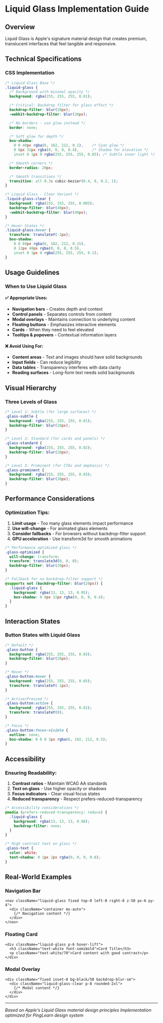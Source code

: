 # Liquid Glass Implementation Guide

## Overview
Liquid Glass is Apple's signature material design that creates premium, translucent interfaces that feel tangible and responsive.

## Technical Specifications

### CSS Implementation

```css
/* Liquid Glass Base */
.liquid-glass {
  /* Background with minimal opacity */
  background: rgba(255, 255, 255, 0.01);

  /* Critical: Backdrop filter for glass effect */
  backdrop-filter: blur(20px);
  -webkit-backdrop-filter: blur(20px);

  /* No borders - use glow instead */
  border: none;

  /* Soft glow for depth */
  box-shadow:
    0 0 40px rgba(6, 182, 212, 0.1),    /* Cyan glow */
    0 8px 32px rgba(0, 0, 0, 0.4),      /* Shadow for elevation */
    inset 0 1px 0 rgba(255, 255, 255, 0.05); /* Subtle inner light */

  /* Smooth corners */
  border-radius: 20px;

  /* Smooth transitions */
  transition: all 0.3s cubic-bezier(0.4, 0, 0.2, 1);
}

/* Liquid Glass - Clear Variant */
.liquid-glass-clear {
  background: rgba(255, 255, 255, 0.005);
  backdrop-filter: blur(40px);
  -webkit-backdrop-filter: blur(40px);
}

/* Hover States */
.liquid-glass:hover {
  transform: translateY(-2px);
  box-shadow:
    0 0 60px rgba(6, 182, 212, 0.15),
    0 12px 40px rgba(0, 0, 0, 0.5),
    inset 0 1px 0 rgba(255, 255, 255, 0.1);
}
```

## Usage Guidelines

### When to Use Liquid Glass

#### ✅ Appropriate Uses:
- **Navigation bars** - Creates depth and context
- **Control panels** - Separates controls from content
- **Modal overlays** - Maintains connection to underlying content
- **Floating buttons** - Emphasizes interactive elements
- **Cards** - When they need to feel elevated
- **Tooltips & popovers** - Contextual information layers

#### ❌ Avoid Using For:
- **Content areas** - Text and images should have solid backgrounds
- **Input fields** - Can reduce legibility
- **Data tables** - Transparency interferes with data clarity
- **Reading surfaces** - Long-form text needs solid backgrounds

## Visual Hierarchy

### Three Levels of Glass

```css
/* Level 1: Subtle (for large surfaces) */
.glass-subtle {
  background: rgba(255, 255, 255, 0.01);
  backdrop-filter: blur(10px);
}

/* Level 2: Standard (for cards and panels) */
.glass-standard {
  background: rgba(255, 255, 255, 0.02);
  backdrop-filter: blur(20px);
}

/* Level 3: Prominent (for CTAs and emphasis) */
.glass-prominent {
  background: rgba(255, 255, 255, 0.03);
  backdrop-filter: blur(30px);
}
```

## Performance Considerations

### Optimization Tips:
1. **Limit usage** - Too many glass elements impact performance
2. **Use will-change** - For animated glass elements
3. **Consider fallbacks** - For browsers without backdrop-filter support
4. **GPU acceleration** - Use transform3d for smooth animations

```css
/* Performance optimized glass */
.glass-optimized {
  will-change: transform;
  transform: translate3d(0, 0, 0);
  backdrop-filter: blur(20px);
}

/* Fallback for no backdrop-filter support */
@supports not (backdrop-filter: blur(20px)) {
  .liquid-glass {
    background: rgba(13, 13, 13, 0.95);
    box-shadow: 0 8px 32px rgba(0, 0, 0, 0.4);
  }
}
```

## Interaction States

### Button States with Liquid Glass

```css
/* Default */
.glass-button {
  background: rgba(255, 255, 255, 0.03);
  backdrop-filter: blur(20px);
}

/* Hover */
.glass-button:hover {
  background: rgba(255, 255, 255, 0.05);
  transform: translateY(-1px);
}

/* Active/Pressed */
.glass-button:active {
  background: rgba(255, 255, 255, 0.02);
  transform: translateY(0);
}

/* Focus */
.glass-button:focus-visible {
  outline: none;
  box-shadow: 0 0 0 3px rgba(6, 182, 212, 0.5);
}
```

## Accessibility

### Ensuring Readability:
1. **Contrast ratios** - Maintain WCAG AA standards
2. **Text on glass** - Use higher opacity or shadows
3. **Focus indicators** - Clear visual focus states
4. **Reduced transparency** - Respect prefers-reduced-transparency

```css
/* Accessibility considerations */
@media (prefers-reduced-transparency: reduce) {
  .liquid-glass {
    background: rgba(13, 13, 13, 0.98);
    backdrop-filter: none;
  }
}

/* High contrast text on glass */
.glass-text {
  color: white;
  text-shadow: 0 1px 2px rgba(0, 0, 0, 0.8);
}
```

## Real-World Examples

### Navigation Bar
```tsx
<nav className="liquid-glass fixed top-0 left-0 right-0 z-50 px-6 py-4">
  <div className="container mx-auto">
    {/* Navigation content */}
  </div>
</nav>
```

### Floating Card
```tsx
<div className="liquid-glass p-6 hover-lift">
  <h3 className="text-white font-semibold">Card Title</h3>
  <p className="text-white/70">Card content with good contrast</p>
</div>
```

### Modal Overlay
```tsx
<div className="fixed inset-0 bg-black/50 backdrop-blur-sm">
  <div className="liquid-glass-clear p-8 rounded-2xl">
    {/* Modal content */}
  </div>
</div>
```

---

*Based on Apple's Liquid Glass material design principles*
*Implementation optimized for PingLearn design system*